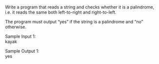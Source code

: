 Write a program that reads a string and checks whether it is a palindrome, i.e. it reads the same both left-to-right and right-to-left.

The program must output “yes” if the string is a palindrome and “no” otherwise.

Sample Input 1:<br>
kayak

Sample Output 1:<br>
yes